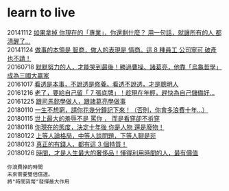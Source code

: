 # learn to live

20141112 [如果拿掉 你現在的「專業」，你還剩什麼？ 用一句話，就讓所有的人 都清醒了...](http://www.cmoney.tw/notes/note-detail.aspx?nid=19500)  
20141124 [做事的本領是 智商，做人的表現是 情商。這 8 種員工 公司寧可 破產 也不請！](http://www.cmoney.tw/notes/note-detail.aspx?nid=20137)  
20160718 [默默努力的人，才能笑到最後！勝過曹操、諸葛亮，他靠「烏龜哲學」成為三國大贏家](https://www.businessweekly.com.tw/article.aspx?id=17250&type=Blog&p=1)  
20161017 [看透是本事，不說透是修養。看透不說透，才是聰明人](http://www.cmoney.tw/notes/note-detail.aspx?nid=63685)  
20161216 [老了，要給自己留「 7 張底牌」！趁現在年輕，趕快為自己儲備好...](http://www.cmoney.tw/notes/note-detail.aspx?nid=66908)  
20161225 [跟司馬懿學做人，跟諸葛亮學做事](https://read01.com/zh-tw/E6JPgk.html#.WwOBV9YRUYi)  
20180110 [一生不想窮，請你花幾分鐘記下來！（否則，你會多浪費十年...）](https://www.cmoney.tw/notes/note-detail.aspx?nid=106106)  
20180115 [世上最大的羞辱不是 罵你 ， 而是看穿卻不拆穿](http://www.cmoney.tw/notes/note-detail.aspx?nid=106283)  
20180118 [你現在的態度，決定十年後 你是人物 還是廢物！](https://www.cmoney.tw/notes/note-detail.aspx?nid=106454)  
20180122 [上等人論格局，中等人談問題，下等人聊是非](http://www.cmoney.tw/notes/note-detail.aspx?nid=106589)  
20180123 [真正的有錢人，都有這 3 個特質！](http://www.cmoney.tw/notes/note-detail.aspx?nid=106690)  
20180126 [時間，才是人生最大的奢侈品！懂得利用時間的人，最有價值](https://www.cmoney.tw/notes/note-detail.aspx?nid=106870)  
```
你浪費掉的時間
未來需要雙倍償還。
將"時間貨幣"發揮最大作用
```
[]()  
[]()  
[]()  

